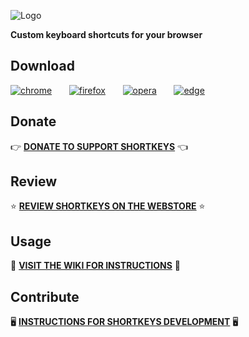 ![Logo](https://user-images.githubusercontent.com/32261/33674247-eca884f0-da7c-11e7-8237-409887ef2c52.png)

**Custom keyboard shortcuts for your browser**

## Download

[![chrome](https://user-images.githubusercontent.com/32261/33695359-fe69c322-daca-11e7-8fd3-7a0126d08852.png)](https://chrome.google.com/webstore/detail/shortkeys-custom-keyboard/logpjaacgmcbpdkdchjiaagddngobkck?hl=en-US&gl=US)&nbsp;&nbsp;&nbsp;&nbsp;&nbsp;&nbsp;
[![firefox](https://user-images.githubusercontent.com/32261/33695357-fe523b9e-daca-11e7-852b-6af15186b8c7.png)](https://addons.mozilla.org/en-US/firefox/addon/shortkeys-custom-shortcuts/)&nbsp;&nbsp;&nbsp;&nbsp;&nbsp;&nbsp;
[![opera](https://user-images.githubusercontent.com/32261/33695358-fe5e604a-daca-11e7-85cb-48e98367030d.png)](https://addons.opera.com/en/extensions/details/shortkeys/?display=en)&nbsp;&nbsp;&nbsp;&nbsp;&nbsp;&nbsp;
[![edge](https://user-images.githubusercontent.com/32261/33695356-fe474342-daca-11e7-8777-e163d19bcbf4.png)](https://github.com/mikecrittenden/shortkeys/releases)&nbsp;&nbsp;&nbsp;&nbsp;&nbsp;&nbsp;

## Donate

👉 **[DONATE TO SUPPORT SHORTKEYS](https://salt.bountysource.com/teams/chrome-shortkeys)** 👈 

## Review

⭐ **[REVIEW SHORTKEYS ON THE WEBSTORE](https://chrome.google.com/webstore/detail/shortkeys-custom-keyboard/logpjaacgmcbpdkdchjiaagddngobkck/reviews?hl=en-US&gl=US)** ⭐

## Usage

📝 **[VISIT THE WIKI FOR INSTRUCTIONS](https://github.com/mikecrittenden/chrome-shortkeys/wiki/How-To-Use-Shortkeys)** 📝

## Contribute

🖥️ **[INSTRUCTIONS FOR SHORTKEYS DEVELOPMENT](https://github.com/mikecrittenden/shortkeys/wiki/Development-setup-instructions)** 🖥️
